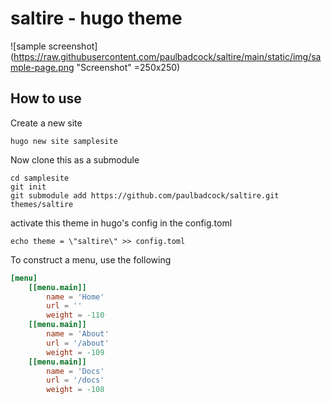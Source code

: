 # saltire - hugo theme

![sample screenshot](https://raw.githubusercontent.com/paulbadcock/saltire/main/static/img/sample-page.png "Screenshot" =250x250)


## How to use

Create a new site

```shell
hugo new site samplesite
```

Now clone this as a submodule

```shell
cd samplesite
git init
git submodule add https://github.com/paulbadcock/saltire.git themes/saltire
```

activate this theme in hugo's config in the config.toml

```shell
echo theme = \"saltire\" >> config.toml
```

To construct a menu, use the following

```toml
[menu]
    [[menu.main]]
        name = 'Home'
        url = ''
        weight = -110
    [[menu.main]]
        name = 'About'
        url = '/about'
        weight = -109
    [[menu.main]]
        name = 'Docs'
        url = '/docs'
        weight = -108
```
